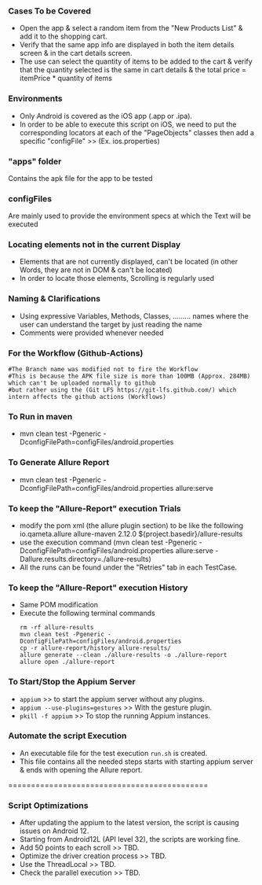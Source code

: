 ### Cases To be Covered
- Open the app & select a random item from the "New Products List" & add it to the shopping cart.
- Verify that the same app info are displayed in both the item details screen & in the cart details screen.
- The use can select the quantity of items to be added to the cart & verify that the quantity selected is the same in cart details & the total price = itemPrice * quantity of items

### Environments
- Only Android is covered as the iOS app (.app or .ipa).
- In order to be able to execute this script on iOS, we need to put the corresponding locators at each of the "PageObjects" classes then add a specific "configFile" >> (Ex. ios.properties) 

### "apps" folder
Contains the apk file for the app to be tested

### configFiles
Are mainly used to provide the environment specs at which the Text will be executed

### Locating elements not in the current Display
- Elements that are not currently displayed, can't be located (in other Words, they are not in DOM & can't be located)
- In order to locate those elements, Scrolling is regularly used

### Naming & Clarifications
- Using expressive Variables, Methods, Classes, ......... names where the user can understand the target by just reading the name
- Comments were provided whenever needed

### For the Workflow (Github-Actions)
    #The Branch name was modified not to fire the Workflow
    #This is because the APK file size is more than 100MB (Approx. 284MB) which can't be uploaded normally to github
    #but rather using the (Git LFS https://git-lfs.github.com/) which intern affects the github actions (Workflows)

### To Run in maven
- mvn clean test -Pgeneric -DconfigFilePath=configFiles/android.properties

### To Generate Allure Report
- mvn clean test -Pgeneric -DconfigFilePath=configFiles/android.properties allure:serve

### To keep the "Allure-Report" execution Trials
- modify the pom xml (the allure plugin section) to be like the following
                      <plugin>
                        <groupId>io.qameta.allure</groupId>
                        <artifactId>allure-maven</artifactId>
                        <version>2.12.0</version>
                        <configuration>
                            <resultsDirectory>${project.basedir}/allure-results</resultsDirectory>
                        </configuration>
                    </plugin>
- use the execution command (mvn clean test -Pgeneric -DconfigFilePath=configFiles/android.properties  allure:serve  -Dallure.results.directory=./allure-results)
- All the runs can be found under the "Retries" tab in each TestCase.

### To keep the "Allure-Report" execution History
- Same POM modification
- Execute the following terminal commands
  ``````
  rm -rf allure-results
  mvn clean test -Pgeneric -DconfigFilePath=configFiles/android.properties
  cp -r allure-report/history allure-results/
  allure generate --clean ./allure-results -o ./allure-report
  allure open ./allure-report
  ``````

### To Start/Stop the Appium Server
- `appium` >> to start the appium server without any plugins.
- `appium --use-plugins=gestures` >> With the gesture plugin.
- `pkill -f appium` >> To stop the running Appium instances.

### Automate the script Execution
- An executable file for the test execution `run.sh` is created.
- This file contains all the needed steps starts with starting appium server & ends with opening the Allure report.

============================================

### Script Optimizations
- After updating the appium to the latest version, the script is causing issues on Android 12.
- Starting from Android12L (API level 32), the scripts are working fine.
- Add 50 points to each scroll >> TBD.
- Optimize the driver creation process >> TBD.
- Use the ThreadLocal >> TBD.
- Check the parallel execution >> TBD.
